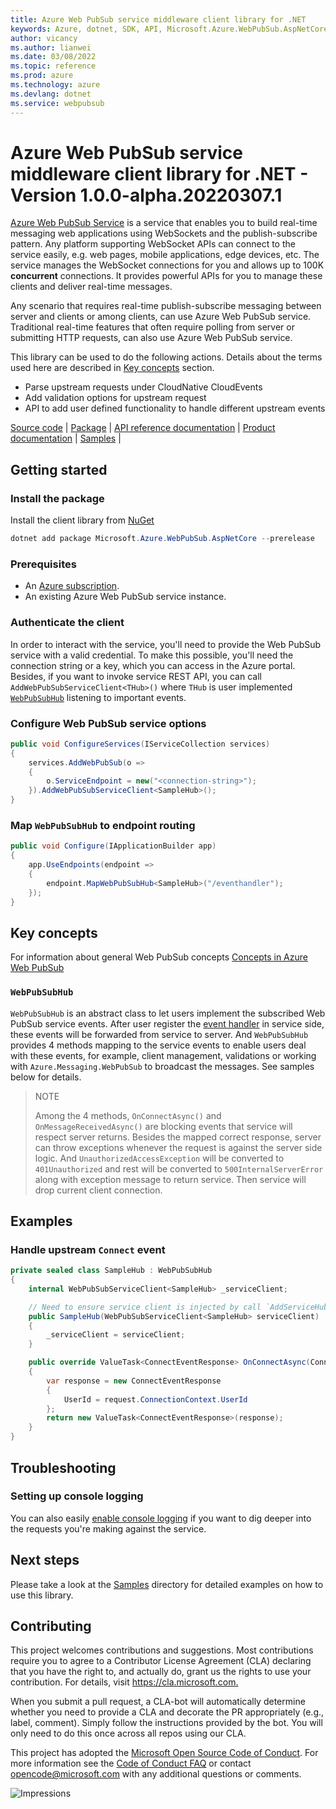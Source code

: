 ```yaml
---
title: Azure Web PubSub service middleware client library for .NET
keywords: Azure, dotnet, SDK, API, Microsoft.Azure.WebPubSub.AspNetCore, webpubsub
author: vicancy
ms.author: lianwei
ms.date: 03/08/2022
ms.topic: reference
ms.prod: azure
ms.technology: azure
ms.devlang: dotnet
ms.service: webpubsub
---
```

# Azure Web PubSub service middleware client library for .NET - Version 1.0.0-alpha.20220307.1 


[Azure Web PubSub Service](https://aka.ms/awps/doc) is a service that enables you to build real-time messaging web applications using WebSockets and the publish-subscribe pattern. Any platform supporting WebSocket APIs can connect to the service easily, e.g. web pages, mobile applications, edge devices, etc. The service manages the WebSocket connections for you and allows up to 100K **concurrent** connections. It provides powerful APIs for you to manage these clients and deliver real-time messages.

Any scenario that requires real-time publish-subscribe messaging between server and clients or among clients, can use Azure Web PubSub service. Traditional real-time features that often require polling from server or submitting HTTP requests, can also use Azure Web PubSub service.

This library can be used to do the following actions. Details about the terms used here are described in [Key concepts](#key-concepts) section.

- Parse upstream requests under CloudNative CloudEvents
- Add validation options for upstream request
- API to add user defined functionality to handle different upstream events

[Source code](https://github.com/Azure/azure-sdk-for-net/blob/main/sdk/webpubsub/Microsoft.Azure.WebPubSub.AspNetCore/src) |
[Package][package_ref] |
[API reference documentation](https://aka.ms/awps/sdk/csharp) |
[Product documentation](https://aka.ms/awps/doc) |
[Samples][sample_ref] |

## Getting started

### Install the package

Install the client library from [NuGet][package_ref]

```PowerShell
dotnet add package Microsoft.Azure.WebPubSub.AspNetCore --prerelease
```

### Prerequisites

- An [Azure subscription][azure_sub].
- An existing Azure Web PubSub service instance.

### Authenticate the client

In order to interact with the service, you'll need to provide the Web PubSub service with a valid credential. To make this possible, you'll need the connection string or a key, which you can access in the Azure portal. Besides, if you want to invoke service REST API, you can call `AddWebPubSubServiceClient<THub>()` where `THub` is user implemented [`WebPubSubHub`](#webpubsubhub) listening to important events.

### Configure Web PubSub service options

```C# Snippet:WebPubSubDependencyInjection
public void ConfigureServices(IServiceCollection services)
{
    services.AddWebPubSub(o =>
    {
        o.ServiceEndpoint = new("<connection-string>");
    }).AddWebPubSubServiceClient<SampleHub>();
}
```

### Map `WebPubSubHub` to endpoint routing

```C# Snippet:WebPubSubMapHub
public void Configure(IApplicationBuilder app)
{
    app.UseEndpoints(endpoint =>
    {
        endpoint.MapWebPubSubHub<SampleHub>("/eventhandler");
    });
}
```

## Key concepts

For information about general Web PubSub concepts [Concepts in Azure Web PubSub](https://docs.microsoft.com/azure/azure-web-pubsub/key-concepts)

### `WebPubSubHub`

`WebPubSubHub` is an abstract class to let users implement the subscribed Web PubSub service events. After user register the [event handler](https://docs.microsoft.com/azure/azure-web-pubsub/howto-develop-eventhandler) in service side, these events will be forwarded from service to server. And `WebPubSubHub` provides 4 methods mapping to the service events to enable users deal with these events, for example, client management, validations or working with `Azure.Messaging.WebPubSub` to broadcast the messages. See samples below for details.

> NOTE
>
> Among the 4 methods, `OnConnectAsync()` and `OnMessageReceivedAsync()` are blocking events that service will respect server returns. Besides the mapped correct response, server can throw exceptions whenever the request is against the server side logic. And `UnauthorizedAccessException` will be converted to `401Unauthorized` and rest will be converted to `500InternalServerError` along with exception message to return service. Then service will drop current client connection.

## Examples

### Handle upstream `Connect` event

```C# Snippet:WebPubSubHubMethods
private sealed class SampleHub : WebPubSubHub
{
    internal WebPubSubServiceClient<SampleHub> _serviceClient;

    // Need to ensure service client is injected by call `AddServiceHub<SampleHub>` in ConfigureServices.
    public SampleHub(WebPubSubServiceClient<SampleHub> serviceClient)
    {
        _serviceClient = serviceClient;
    }

    public override ValueTask<ConnectEventResponse> OnConnectAsync(ConnectEventRequest request, CancellationToken cancellationToken)
    {
        var response = new ConnectEventResponse
        {
            UserId = request.ConnectionContext.UserId
        };
        return new ValueTask<ConnectEventResponse>(response);
    }
}
```

## Troubleshooting

### Setting up console logging

You can also easily [enable console logging](https://github.com/Azure/azure-sdk-for-net/blob/main/sdk/core/Azure.Core/samples/Diagnostics.md#logging) if you want to dig deeper into the requests you're making against the service.

## Next steps

Please take a look at the [Samples][sample_ref] directory for detailed examples on how to use this library.

## Contributing

This project welcomes contributions and suggestions.
Most contributions require you to agree to a Contributor License Agreement (CLA) declaring that you have the right to, and actually do, grant us the rights to use your contribution.
For details, visit <https://cla.microsoft.com.>

When you submit a pull request, a CLA-bot will automatically determine whether you need to provide a CLA and decorate the PR appropriately (e.g., label, comment).
Simply follow the instructions provided by the bot.
You will only need to do this once across all repos using our CLA.

This project has adopted the [Microsoft Open Source Code of Conduct](https://opensource.microsoft.com/codeofconduct/).
For more information see the [Code of Conduct FAQ](https://opensource.microsoft.com/codeofconduct/faq/) or contact [opencode@microsoft.com](mailto:opencode@microsoft.com) with any additional questions or comments.

![Impressions](https://azure-sdk-impressions.azurewebsites.net/api/impressions/azure-sdk-for-net%2Fsdk%2Ftemplate%2FAzure.Template%2FREADME.png)

[azure_sub]: https://azure.microsoft.com/free/dotnet/
[sample_ref]: https://github.com/Azure/azure-sdk-for-net/tree/main/sdk/webpubsub/Microsoft.Azure.WebPubSub.AspNetCore/tests/Samples/
[package_ref]: https://www.nuget.org/packages/Microsoft.Azure.WebPubSub.AspNetCore/
